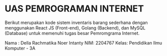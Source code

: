 # UAS PEMROGRAMAN INTERNET

Berikut merupakan kode sistem inventaris barang sederhana dengan menggunakan React JS (Front-end),
Golang (Backend), dan MySQL (Database) untuk memenuhi tugas besar Pemromgrama Internet.

Nama : Della Rachmatika Noer Intanty 
NIM: 2204767
Kelas: Pendidikan Ilmu Komputer - 3A 


